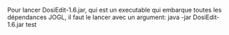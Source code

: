 Pour lancer DosiEdit-1.6.jar, qui est un executable qui embarque toutes les dépendances JOGL, il faut le lancer avec un argument: 
  java -jar DosiEdit-1.6.jar test

